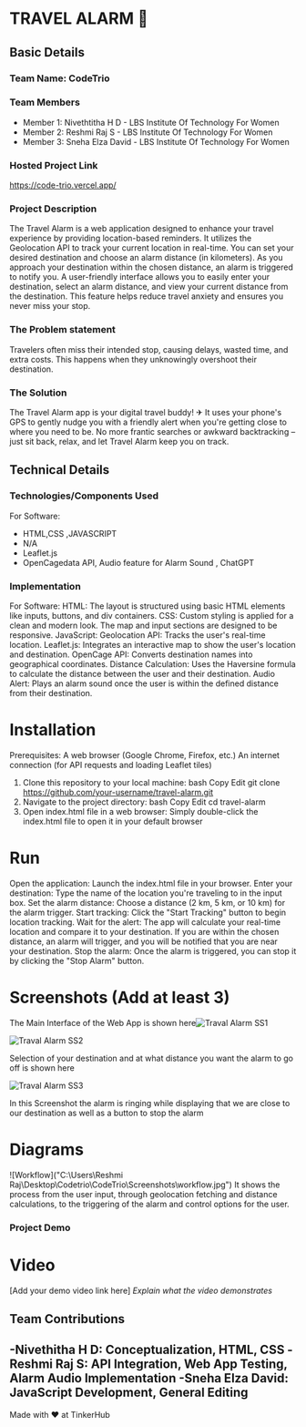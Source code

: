 # TRAVEL ALARM 🎯


## Basic Details
### Team Name: CodeTrio


### Team Members
- Member 1: Nivethtitha H D - LBS Institute Of Technology For Women
- Member 2: Reshmi Raj S - LBS Institute Of Technology For Women
- Member 3: Sneha Elza David - LBS Institute Of Technology For Women

### Hosted Project Link
https://code-trio.vercel.app/

### Project Description
The Travel Alarm is a web application designed to enhance your travel experience by providing location-based reminders. It utilizes the Geolocation API to track your current location in real-time. You can set your desired destination and choose an alarm distance (in kilometers). As you approach your destination within the chosen distance, an alarm is triggered to notify you. A user-friendly interface allows you to easily enter your destination, select an alarm distance, and view your current distance from the destination. This feature helps reduce travel anxiety and ensures you never miss your stop.

### The Problem statement
Travelers often miss their intended stop, causing delays, wasted time, and extra costs. This happens when they unknowingly overshoot their destination.

### The Solution
The Travel Alarm app is your digital travel buddy! ✈ It uses your phone's GPS to gently nudge you with a friendly alert when you're getting close to where you need to be. No more frantic searches or awkward backtracking – just sit back, relax, and let Travel Alarm keep you on track.

## Technical Details
### Technologies/Components Used
For Software:
- HTML,CSS ,JAVASCRIPT
- N/A 
- Leaflet.js
- OpenCagedata API, Audio feature for Alarm Sound , ChatGPT


### Implementation
For Software:
HTML: The layout is structured using basic HTML elements like inputs, buttons, and div containers.
CSS: Custom styling is applied for a clean and modern look. The map and input sections are designed to be responsive.
JavaScript:
Geolocation API: Tracks the user's real-time location.
Leaflet.js: Integrates an interactive map to show the user's location and destination.
OpenCage API: Converts destination names into geographical coordinates.
Distance Calculation: Uses the Haversine formula to calculate the distance between the user and their destination.
Audio Alert: Plays an alarm sound once the user is within the defined distance from their destination.

# Installation
Prerequisites:
A web browser (Google Chrome, Firefox, etc.)
An internet connection (for API requests and loading Leaflet tiles)
1. Clone this repository to your local machine:
bash
Copy
Edit
git clone https://github.com/your-username/travel-alarm.git
2. Navigate to the project directory:
bash
Copy
Edit
cd travel-alarm
3. Open index.html file in a web browser:
Simply double-click the index.html file to open it in your default browser

# Run
Open the application: Launch the index.html file in your browser.
Enter your destination: Type the name of the location you're traveling to in the input box.
Set the alarm distance: Choose a distance (2 km, 5 km, or 10 km) for the alarm trigger.
Start tracking: Click the "Start Tracking" button to begin location tracking.
Wait for the alert: The app will calculate your real-time location and compare it to your destination. If you are within the chosen distance, an alarm will trigger, and you will be notified that you are near your destination.
Stop the alarm: Once the alarm is triggered, you can stop it by clicking the "Stop Alarm" button.



# Screenshots (Add at least 3)

The Main Interface of the Web App is shown here![Traval Alarm SS1](https://github.com/user-attachments/assets/f88e341a-db54-4f37-b8d1-54cd796e8765)

![Traval Alarm SS2](https://github.com/user-attachments/assets/80219365-eb1b-44ea-8423-b76b9152c678)

Selection of your destination and at what distance you want the alarm to go off is shown here

![Traval Alarm SS3](https://github.com/user-attachments/assets/cb86eca6-d506-41de-9ce1-51335dc9496f)

In this Screenshot the alarm is ringing while displaying that we are close to our destination as well as a button to stop the alarm

# Diagrams
![Workflow]("C:\Users\Reshmi Raj\Desktop\Codetrio\CodeTrio\Screenshots\workflow.jpg")
It shows the process from the user input, through geolocation fetching and distance calculations, to the triggering of the alarm and control options for the user.

### Project Demo
# Video
[Add your demo video link here]
*Explain what the video demonstrates*



## Team Contributions
-Nivethitha H D: Conceptualization, HTML, CSS
-Reshmi Raj S: API Integration, Web App Testing, Alarm Audio Implementation
-Sneha Elza David: JavaScript Development, General Editing
---
Made with ❤️ at TinkerHub
